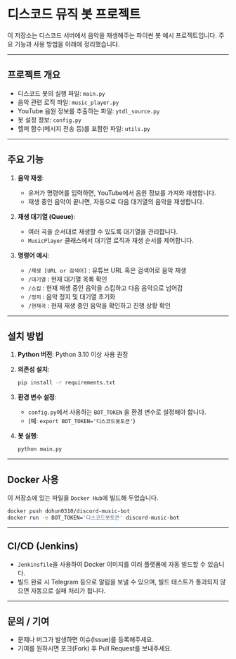 # 디스코드 뮤직 봇 프로젝트

이 저장소는 디스코드 서버에서 음악을 재생해주는 파이썬 봇 예시 프로젝트입니다. 주요 기능과 사용 방법을 아래에 정리했습니다.

---

## 프로젝트 개요

- 디스코드 봇의 실행 파일: `main.py`  
- 음악 관련 로직 파일: `music_player.py`  
- YouTube 음원 정보를 추출하는 파일: `ytdl_source.py`  
- 봇 설정 정보: `config.py`  
- 헬퍼 함수(메시지 전송 등)를 포함한 파일: `utils.py`

---

## 주요 기능

1. **음악 재생**:  
   - 유저가 명령어를 입력하면, YouTube에서 음원 정보를 가져와 재생합니다.  
   - 재생 중인 음악이 끝나면, 자동으로 다음 대기열의 음악을 재생합니다.

2. **재생 대기열 (Queue)**:  
   - 여러 곡을 순서대로 재생할 수 있도록 대기열을 관리합니다.  
   - `MusicPlayer` 클래스에서 대기열 로직과 재생 순서를 제어합니다.

3. **명령어 예시**:  
   - `/재생 [URL or 검색어]` : 유튜브 URL 혹은 검색어로 음악 재생  
   - `/대기열` : 현재 대기열 목록 확인  
   - `/스킵` : 현재 재생 중인 음악을 스킵하고 다음 음악으로 넘어감  
   - `/정지` : 음악 정지 및 대기열 초기화
   - `/현재곡` : 현재 재생 중인 음악을 확인하고 진행 상황 확인

---

## 설치 방법

1. **Python 버전**: Python 3.10 이상 사용 권장  
2. **의존성 설치**:  
   ```bash
   pip install -r requirements.txt
   ```  
3. **환경 변수 설정**:  
   - `config.py`에서 사용하는 `BOT_TOKEN` 을 환경 변수로 설정해야 합니다.  
   - (예: `export BOT_TOKEN='디스코드봇토큰'`)

4. **봇 실행**:  
   ```bash
   python main.py
   ```

---

## Docker 사용

이 저장소에 있는 파일을 `Docker Hub`에 빌드해 두었습니다.
```bash
docker push dohun0310/discord-music-bot
docker run -e BOT_TOKEN='디스코드봇토큰' discord-music-bot
```

---

## CI/CD (Jenkins)

- `Jenkinsfile`을 사용하여 Docker 이미지를 여러 플랫폼에 자동 빌드할 수 있습니다.  
- 빌드 완료 시 Telegram 등으로 알림을 보낼 수 있으며, 빌드 테스트가 통과되지 않으면 자동으로 실패 처리가 됩니다.

---

## 문의 / 기여

- 문제나 버그가 발생하면 이슈(Issue)를 등록해주세요.  
- 기여를 원하시면 포크(Fork) 후 Pull Request를 보내주세요.